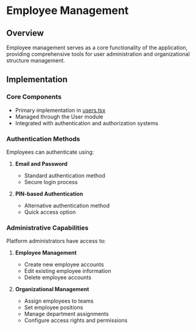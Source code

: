 # Employee Management

## Overview
Employee management serves as a core functionality of the application, providing comprehensive tools for user administration and organizational structure management.

## Implementation

### Core Components
- Primary implementation in [users.tsx](../../../app/routes/o/users.tsx)
- Managed through the User module
- Integrated with authentication and authorization systems

### Authentication Methods
Employees can authenticate using:
1. **Email and Password**
   - Standard authentication method
   - Secure login process

2. **PIN-based Authentication**
   - Alternative authentication method
   - Quick access option

### Administrative Capabilities
Platform administrators have access to:
1. **Employee Management**
   - Create new employee accounts
   - Edit existing employee information
   - Delete employee accounts

2. **Organizational Management**
   - Assign employees to teams
   - Set employee positions
   - Manage department assignments
   - Configure access rights and permissions
